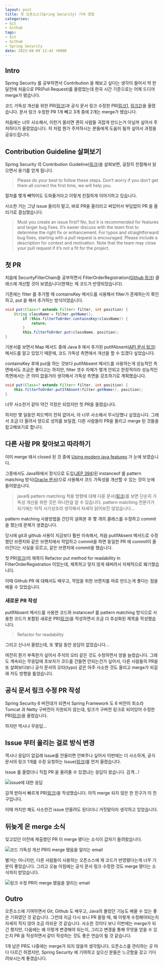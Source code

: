 ```yaml
---
layout: post
title: 첫 오픈소스(Spring Security) 기여 경험
categories:
- Git
- Github
tags:
- Git
- Github
- Spring Security
date: 2023-08-09 12:42 +0900
---
```

## Intro

Spring Security 를 공부하면서 Contribution 을 해보고 싶다는 생각이 들어서 약 한 달전에 처음으로 PR(Pull Request)를 올렸었는데 한국 시간 기준으로는 어제 드디어 merge가 됐습니다.

코드 가독성 개선을 위한 PR([링크](https://github.com/spring-projects/spring-security/pull/13472))과 공식 문서 링크 수정한 PR([링크1](https://github.com/spring-projects/spring-security/pull/13565), [링크2](https://github.com/spring-projects/spring-security/pull/13593))을 올렸습니다. 문서 링크 수정한 PR 1개 빼고 3개 중에 2개는 merge가 됐습니다.

처음에는 너무 사소해서, 이런거 올리면 괜히 사람들 귀찮게 만드는거 아닐까 싶어서 주저하다가 올렸었습니다. 저 처럼 뭔가 주저하시는 분들에게 도움이 될까 싶어서 과정을 공유드립니다.

## Contribution Guideline 살펴보기

Spring Security 의 Contribution Guideline([링크](https://github.com/spring-projects/spring-security/blob/main/CONTRIBUTING.adoc))을 살펴보면, 굉장히 친절해서 읽으면서 용기를 얻게 됩니다.

> Please do your best to follow these steps. Don’t worry if you don’t get them all correct the first time, we will help you.

절차를 몇개 빼먹어도 도와줄거라고 이렇게 친절하게 이야기하고 있습니다.

사소한 거는 그냥 issue 올리지 말고, 바로 PR을 올리라고 써있어서 부담없이 PR 을 올리기로 결심했습니다.

> Must you create an issue first? No, but it is recommended for features and larger bug fixes. It’s easier discuss with the team first to determine the right fix or enhancement. For typos and straightforward bug fixes, starting with a pull request is encouraged. Please include a description for context and motivation. Note that the team may close your pull request if it’s not a fit for the project.

## 첫 PR

처음에 SecurityFilterChain을 공부하면서 FilterOrderRegistration([Github 링크](https://github.com/spring-projects/spring-security/blob/61bb9ab938a7e6c05012138fdd775ff736256b59/config/src/main/java/org/springframework/security/config/annotation/web/builders/FilterOrderRegistration.java#L130)) 클래스에 개선할 것이 보였습니다(현재는 제 코드가 반영되었습니다).

기존에는 filter 를 추가할 때 containsKey 메서드를 사용해서 filter가 존재하는지 확인하고, put 을 해서 추가하는 방식이었습니다.

```java
void put(Class<? extends Filter> filter, int position) {
    String className = filter.getName();
        if (this.filterToOrder.containsKey(className)) {
            return;
        }
        this.filterToOrder.put(className, position);
}
```

기본서를 보면서 Map 메서드 중에 Java 8 에서 추가된 putIfAbsent([API 문서 링크](https://docs.oracle.com/en/java/javase/17/docs/api/java.base/java/util/Map.html#putIfAbsent%28K,V%29)) 메서드를 알고 있었기 때문에, 코드 가독성 측면에서 개선을 할 수 있겠다 싶었습니다.

containsKey 후에 put을 하는 것보다 putIfAbsent 메서드를 사용하는게 성능적인 측면에서도 조금은 좋다고는 하지만, filter 갯수 자체가 몇개 안되고 한정적이라 성능적인 측면에서는 큰 의미 없을거라 생각해서 가독성 측면을 강조하기로 계획했습니다.

```java
void put(Class<? extends Filter> filter, int position) {
    this.filterToOrder.putIfAbsent(filter.getName(), position);
}
```

너무 사소한거 같아 약간 걱정은 되었지만 첫 PR을 올렸습니다.

하지만 몇 일동안 피드백이 전혀 없어서, 아 너무 사소해서 무시당했나 싶었습니다. 그래서 조금 더 올려서 양으로 성의를 보일겸, 다른 사람들이 PR을 올리고 merge 된 것들을 참고해보기로 합니다.

## 다른 사람 PR 찾아보고 따라하기

이미 merge 돼서 closed 된 것 중에 [Using modern java features](https://github.com/spring-projects/spring-security/pull/12569) 가 눈에 보였습니다. 

그중에서도 Java16에서 정식으로 도입([JEP 394](https://openjdk.org/jeps/394))된 instanceof 를 pattern matching 방식([Oracle 문서](https://docs.oracle.com/en/java/javase/17/language/pattern-matching-instanceof-operator.html#GUID-843060B5-240C-4F47-A7B0-95C42E5B08A7))으로 사용해서 코드 가독성을 개선할 수 있는 것이 눈에 들어왔습니다.

> java에 pattern matching 적용 방향에 대해 다룬 문서([링크](https://openjdk.org/projects/amber/design-notes/patterns/pattern-matching-for-java))를 보면 단순히 가독성 개선을 위한 것은 아니란걸 알 수 있습니다. pattern matching 전문가가 되기에는 아직 시기상조라 생각해서 자세히 읽어보진 않았습니다...

pattern matching 사용방법을 간단히 살펴본 후 몇 개의 클래스를 수정하고 commit을 했는데 문제가 생겼습니다.

당시에 git과 github 사용이 지금보다 훨씬 미숙해서, 처음 putIfAbsent 메서드로 수정했던 브랜치와 같은 브랜치에서 작업하고 commit을 하면 동일한 PR 에 commit이 올라간다는 사실을 모르고, 같은 브랜치에 commit을 했습니다.

첫 PR([링크](https://github.com/spring-projects/spring-security/pull/13459))의 제목이 Refactor put method for readability in FilterOrderRegistration 이었는데, 제목하고 맞지 않게 돼버려서 자체적으로 폐기했습니다.

이때 Github PR 에 대해서도 배우고, 작업을 위한 브랜치를 따로 만드는게 좋다는 점을 배울 수 있었습니다.

### 새로운 PR 작성

putIfAbsent 메서드를 사용한 코드와 instanceof 를 pattern matching 방식으로 사용한 코드가 포함된 새로운 PR([링크](https://github.com/spring-projects/spring-security/pull/13472))을 작성하면서 조금 더 추상화된 제목을 작성했습니다. 

> Refactor for readability

그리고 신나서 올렸는데, 또 몇일 동안 응답이 없었습니다...

여전히 뭔가 부족한가 싶어서 주석의 오타 같은 것도 수정하면서 양을 늘렸습니다. 그래도 계속되는 무응답에 초보자가 코드를 건들면 안되는건가 싶어서, 다른 사람들의 PR을 또 살펴보다보니 공식 문서의 오타(typo) 같은 아주 사소한 것도 올리고 merge가 되길래 저도 방향을 틀었습니다.

## 공식 문서 링크 수정 PR 작성

Spring Security 6 버전대가 되면서 Spring Framework 도 6 버전이 최소라 Tomcat 과 Netty 구버전이 지원되지 않는데, 링크가 구버전 링크로 되어있어 수정한 PR([링크](https://github.com/spring-projects/spring-security/pull/13565))을 올렸습니다.

하지만 역시나 무응답...

## Issue 부터 올리는 걸로 방식 변경

역시나 응답이 없길래 Issue를 안올리면 안봐주나 싶어서 이번에는 더 사소하게, 공식 문서의 링크 1개를 수정 요청하는 Issue([링크](https://github.com/spring-projects/spring-security/issues/13577))를 먼저 올렸습니다.

Issue 를 올렸더니 직접 PR 을 올려줄 수 있겠냐는 응답이 왔습니다. 감격...!

![issue에 대한 응답](/assets/img/2023-08-09-first-contribution-to-spring-security/01-issue.png)

감격 받아서 빠르게 PR([링크](https://github.com/spring-projects/spring-security/pull/13593))을 작성했습니다. 아직 merge 되지 않은 한 친구가 이 친구입니다.

이때 까지만 해도 사소한건 issue 안올려도 된다더니 거짓말이라 생각하고 있었습니다.

## 뒤늦게 온 merge 소식

잊고있던 이전에 제출했던 PR 이 merge 됐다는 소식이 갑자기 들려왔습니다.

![코드 가독성 개선 PR이 merge 됐음을 알리는 email](/assets/img/2023-08-09-first-contribution-to-spring-security/02-mail.png)

별거는 아니지만, 다른 사람들이 사용하는 오픈소스에 제 코드가 반영됐다는게 너무 기분이 좋았습니다. 그리고 오늘 아침에는 공식 문서 링크 수정한 것도 merge 됐다는 소식까지 받았습니다.

![링크 수정 PR이 merge 됐음을 알리는 email](/assets/img/2023-08-09-first-contribution-to-spring-security/03-mail2.png)

## Outro

오픈소스에 기여하면서 Git, Github 도 배우고, Java의 몰랐던 기능도 배울 수 있는 좋은 기회였던 것 같습니다. 그런데 지금 다시 보니 PR 올릴 때, 왜 이렇게 수정해야되는지 자세히 적지 않아 조금 아쉬운 것 같습니다. 사소한 것이다 보니 이번에는 merge가 되긴 했지만, 다음에는 왜 이렇게 변경해야 되는지, 그리고 변경을 통해 무엇을 얻을 수 있는지 PR 을 작성하면서 같이 작성하는 것도 좋은 연습이 될 것 같습니다.

1개 남은 PR도 나중에는 merge가 되지 않을까 생각됩니다. 오픈소스를 관리하는 곳 마다 다르긴 하겠지만, Spring Security 에 기여하고 싶으신 분들은 느긋함을 갖고 기다려보시는게 좋겠습니다.
